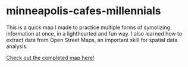 # minneapolis-cafes-millennials
 This is a quick map I made to practice multiple forms of symolizing information at once, in a lighthearted and fun way. I also learned how to extract data from Open Street Maps, an important skill for spatial data analysis. 
 
 [Check out the completed map here!](draft1.pdf)